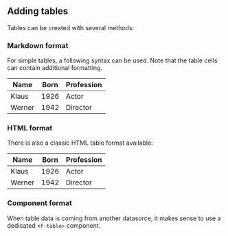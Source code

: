 ## Adding tables

Tables can be created with several methods:
  
### Markdown format

For simple tables, a following syntax can be used. Note that the table cells can contain additional formatting.

Name        | Born        | Profession
----------- | ----------- | ----------
Klaus       | 1926        | Actor
Werner      | 1942        | Director
  
### HTML format

There is also a classic HTML table format available:
<table>
  <thead>
    <th>Name</th>
    <th>Born</th>
    <th>Profession</th>
  </thead>
  <tbody>
    <tr>
      <td>Klaus</td>
      <td>1926</td>
      <td>Actor</td>
    </tr>
    <tr>
      <td>Werner</td>
      <td>1942</td>
      <td>Director</td>
    </tr>
  </tbody>
</table>

### Component format

When table data is coming from another datasorce, it makes sense to use a dedicated `<f-table>` component.